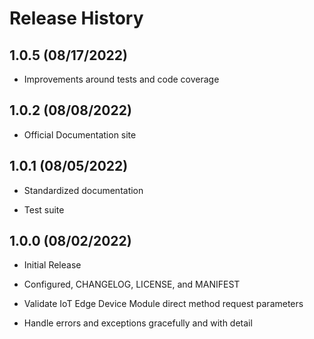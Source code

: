 # Release History

## 1.0.5 (08/17/2022)

- Improvements around tests and code coverage

## 1.0.2 (08/08/2022)

- Official Documentation site

## 1.0.1 (08/05/2022)

- Standardized documentation

- Test suite

## 1.0.0 (08/02/2022)

- Initial Release

- Configured, CHANGELOG, LICENSE, and MANIFEST

- Validate IoT Edge Device Module direct method request parameters

- Handle errors and exceptions gracefully and with detail
